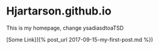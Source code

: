# Hjartarson.github.io
This is my homepage, change
ysadiasdtoaTSD



[Some Link]({% post_url 2017-09-15-my-first-post.md %})
